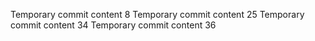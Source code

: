 Temporary commit content 8
Temporary commit content 25
Temporary commit content 34
Temporary commit content 36
